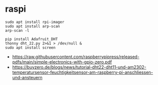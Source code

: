 # raspi

```
sudo apt install rpi-imager
sudo apt install arp-scan
arp-scan -l

pip install Adafruit_DHT
thonny dht_22.py 2>&1 > /dev/null &
sudo apt install screen
```

- https://raw.githubusercontent.com/raspberrypipress/released-pdfs/main/simple-electronics-with-gpio-zero.pdf
- https://buyzero.de/blogs/news/tutorial-dht22-dht11-und-am2302-temperatursensor-feuchtigkeitsensor-am-raspberry-pi-anschliessen-und-ansteuern
